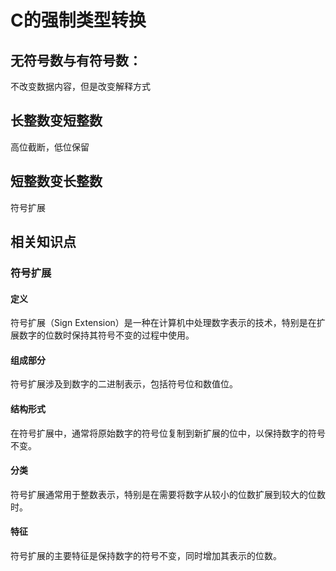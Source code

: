 # C的强制类型转换

## 无符号数与有符号数：

不改变数据内容，但是改变解释方式

## 长整数变短整数

高位截断，低位保留

## 短整数变长整数

符号扩展

## 相关知识点

### 符号扩展

#### 定义

符号扩展（Sign Extension）是一种在计算机中处理数字表示的技术，特别是在扩展数字的位数时保持其符号不变的过程中使用。

#### 组成部分

符号扩展涉及到数字的二进制表示，包括符号位和数值位。

#### 结构形式

在符号扩展中，通常将原始数字的符号位复制到新扩展的位中，以保持数字的符号不变。

#### 分类

符号扩展通常用于整数表示，特别是在需要将数字从较小的位数扩展到较大的位数时。

#### 特征

符号扩展的主要特征是保持数字的符号不变，同时增加其表示的位数。